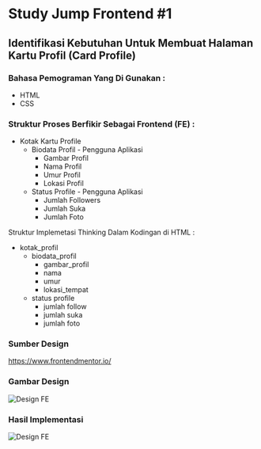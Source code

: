# Study Jump Frontend #1

## Identifikasi Kebutuhan Untuk Membuat Halaman Kartu Profil (Card Profile)

### Bahasa Pemograman Yang Di Gunakan :
- HTML 
- CSS

### Struktur Proses Berfikir Sebagai Frontend (FE) :
- Kotak Kartu Profile 
    - Biodata Profil - Pengguna Aplikasi
        - Gambar Profil 
        - Nama Profil
        - Umur Profil
        - Lokasi Profil
    - Status Profile - Pengguna Aplikasi
        - Jumlah Followers 
        - Jumlah Suka 
        - Jumlah Foto

Struktur Implemetasi Thinking Dalam Kodingan di HTML :
- kotak_profil
    - biodata_profil
        - gambar_profil
        - nama
        - umur 
        - lokasi_tempat
    - status profile
        - jumlah follow
        - jumlah suka
        - jumlah foto

 ### Sumber Design
 https://www.frontendmentor.io/

 ### Gambar Design
<img src="design/desktop-design.jpg" alt="Design FE"><br>

 ### Hasil Implementasi
<img src="design/hasil-pembuatan.png" alt="Design FE"><br>